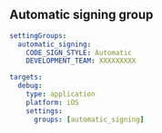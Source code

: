 ## Automatic signing group

```yaml
settingGroups:
  automatic_signing:
    CODE_SIGN_STYLE: Automatic
    DEVELOPMENT_TEAM: XXXXXXXXX

targets:
  debug:
    type: application
    platform: iOS
    settings:
      groups: [automatic_signing]
```
